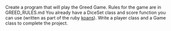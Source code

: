 Create a program that will play the Greed Game. Rules for the game are in GREED_RULES.md
You already have a DiceSet class and score function you can use (written as part of the ruby [koans](http://rubykoans.com/)). Write a player class and a Game class to complete the project.
